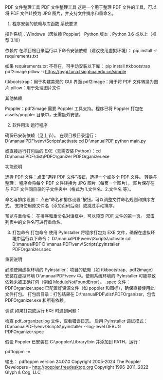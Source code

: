 PDF 文件整理工具
PDF 文件整理工具
这是一个用于整理 PDF 文件的工具，可以将 PDF 文件转换为 JPG 图片，并支持文件排序和重命名。
1. 程序安装的依赖与库函数
系统要求

操作系统：Windows（因依赖 Poppler）
Python 版本：Python 3.6 或以上（推荐 3.10）

依赖库
在项目根目录运行以下命令安装依赖（建议使用虚拟环境）：
pip install -r requirements.txt

如果 requirements.txt 不存在，可手动安装以下库：
pip install ttkbootstrap pdf2image pillow -i https://pypi.tuna.tsinghua.edu.cn/simple


ttkbootstrap：用于构建美观的 GUI 界面
pdf2image：用于将 PDF 文件转换为图片
pillow：用于处理图片文件

其他依赖

Poppler：pdf2image 需要 Poppler 工具支持。程序已将 Poppler 打包在 assets/poppler 目录中，无需额外安装。

2. 软件用法
运行程序

确保已安装依赖（见上节）。
在项目根目录运行：D:\manualPDF\venv\Scripts\activate
cd D:\manualPDF
python main.py

或直接运行打包后的 EXE（无需安装 Python）：cd D:\manualPDF\dist\PDFOrganizer
PDFOrganizer.exe



功能说明

选择 PDF 文件：点击“选择 PDF 文件”按钮，选择一个或多个 PDF 文件。
转换与整理：
程序会将每个 PDF 文件转换为 JPG 图片（每页一个图片）。
图片保存在与 PDF 文件同目录的子文件夹中（格式为 1.文件名、2.文件名 等）。


命名与排序设置：
点击“命名和排序设置”按钮，可以调整文件命名规则和排序方式。
支持使用原文件名（添加页码后缀）或跳过手动排序。


预览与重命名：
在排序和重命名对话框中，可以预览 PDF 文件的第一页。
双击列表中的文件名可进行重命名。



3. 打包命令
打包命令
使用 PyInstaller 将程序打包为 EXE 文件，确保在虚拟环境中运行以下命令：
D:\manualPDF\venv\Scripts\activate
cd D:\manualPDF
D:\manualPDF\venv\Scripts\pyinstaller PDFOrganizer.spec

重要说明

必须使用虚拟环境的 PyInstaller：项目的依赖（如 ttkbootstrap、pdf2image）安装在虚拟环境 D:\manualPDF\venv 中。使用系统环境的 PyInstaller 可能导致依赖未被正确打包（例如 ModuleNotFoundError）。
.spec 文件：PDFOrganizer.spec 已配置好资源文件（如 poppler 和图标），确保直接使用此文件打包。
打包后目录：打包结果在 D:\manualPDF\dist\PDFOrganizer，包含 PDFOrganizer.exe 和所有依赖。

调试
如果打包或运行 EXE 时遇到问题：

检查 pdf_organizer.log 文件，查看错误日志。
启用 PyInstaller 调试模式：D:\manualPDF\venv\Scripts\pyinstaller --log-level DEBUG PDFOrganizer.spec





假设 Poppler 已安装在 C:\poppler\Library\bin 并添加到 PATH，运行：

pdftoppm -v

输出：
pdftoppm version 24.07.0
Copyright 2005-2024 The Poppler Developers - http://poppler.freedesktop.org
Copyright 1996-2011, 2022 Glyph & Cog, LLC